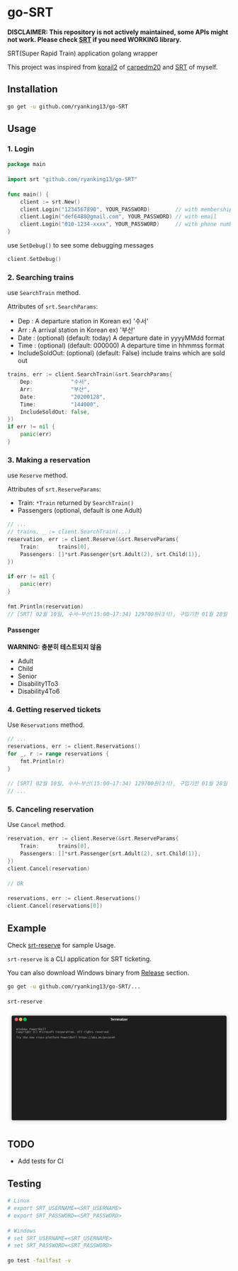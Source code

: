 # go-SRT

**DISCLAIMER: This repository is not actively maintained, some APIs might not work. Please check [SRT](https://github.com/ryanking13/SRT) if you need WORKING library.**

SRT(Super Rapid Train) application golang wrapper

This project was inspired from [korail2](https://github.com/carpedm20/korail2) of [carpedm20](https://github.com/carpedm20) and [SRT](https://github.com/ryanking13/SRT) of myself.

## Installation

```sh
go get -u github.com/ryanking13/go-SRT
```

## Usage

### 1. Login

```go
package main

import srt "github.com/ryanking13/go-SRT"

func main() {
	client := srt.New()
	client.Login("1234567890", YOUR_PASSWORD)        // with membership number
	client.Login("def6488@gmail.com", YOUR_PASSWORD) // with email
	client.Login("010-1234-xxxx", YOUR_PASSWORD)     // with phone number
}
```

use `SetDebug()` to see some debugging messages

```go
client.SetDebug()
```

### 2. Searching trains

use `SearchTrain` method.

Attributes of `srt.SearchParams`:

- Dep : A departure station in Korean ex) '수서'
- Arr : A arrival station in Korean ex) '부산'
- Date : (optional) (default: today) A departure date in yyyyMMdd format 
- Time : (optional) (default: 000000) A departure time in hhmmss format 
- IncludeSoldOut: (optional) (default: False) include trains which are sold out 

```go
trains, err := client.SearchTrain(&srt.SearchParams{
    Dep:            "수서",
    Arr:            "부산",
    Date:           "20200128",
    Time:           "144000",
    IncludeSoldOut: false,
})
if err != nil {
    panic(err)
}
```

### 3. Making a reservation

use `Reserve` method.

Attributes of `srt.ReserveParams`:

- Train: `*Train` returned by `SearchTrain()`
- Passengers (optional, default is one Adult)

```go
// ...
// trains, _ := client.SearchTrain(...)
reservation, err := client.Reserve(&srt.ReserveParams{
    Train:      trains[0],
    Passengers: []*srt.Passenger{srt.Adult(2), srt.Child(1)},
})

if err != nil {
    panic(err)
}

fmt.Println(reservation)
// [SRT] 02월 10일, 수서~부산(15:00~17:34) 129700원(3석), 구입기한 01월 28일 16:40
```

#### Passenger

__WARNING: 충분히 테스트되지 않음__

- Adult
- Child
- Senior
- Disability1To3
- Disability4To6

### 4. Getting reserved tickets

Use `Reservations` method.

```go
// ...
reservations, err := client.Reservations()
for _, r := range reservations {
    fmt.Println(r)
}

// [SRT] 02월 10일, 수서~부산(15:00~17:34) 129700원(3석), 구입기한 01월 28일 16:40
// ...
```

### 5. Canceling reservation

Use `Cancel` method.

```go
reservation, err := client.Reserve(&srt.ReserveParams{
    Train:      trains[0],
    Passengers: []*srt.Passenger{srt.Adult(2), srt.Child(1)},
})
client.Cancel(reservation)

// OR

reservations, err := client.Reservations()
client.Cancel(reservations[0])
```

## Example

Check [srt-reserve](https://github.com/ryanking13/go-SRT/tree/master/cmd/srt-reserve) for sample Usage.

`srt-reserve` is a CLI application for SRT ticketing.

You can also download Windows binary from [Release](https://github.com/ryanking13/go-SRT/releases) section.

```sh
go get -u github.com/ryanking13/go-SRT/...

srt-reserve
```

![srt-reserve-sample](./srt-reserve.gif)

## TODO

- Add tests for CI

## Testing

```sh
# Linux
# export SRT_USERNAME=<SRT_USERNAME>
# export SRT_PASSWORD=<SRT_PASSWORD>

# Windows
# set SRT_USERNAME=<SRT_USERNAME>
# set SRT_PASSWORD=<SRT_PASSWORD>

go test -failfast -v
```
